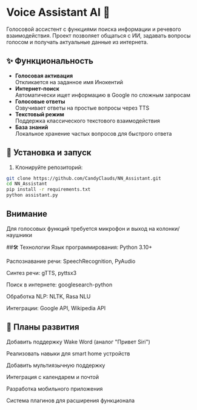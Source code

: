 # Voice Assistant AI 🤖

Голосовой ассистент с функциями поиска информации и речевого взаимодействия. Проект позволяет общаться с ИИ, задавать вопросы голосом и получать актуальные данные из интернета.

## ✨ Функциональность
- **Голосовая активация**  
  Откликается на заданное имя Инокентий
- **Интернет-поиск**  
  Автоматически ищет информацию в Google по сложным запросам
- **Голосовые ответы**  
  Озвучивает ответы на простые вопросы через TTS
- **Текстовый режим**  
  Поддержка классического текстового взаимодействия
- **База знаний**  
  Локальное хранение частых вопросов для быстрого ответа

## 🚀 Установка и запуск
1. Клонируйте репозиторий:
```bash
git clone https://github.com/CandyClauds/NN_Assistant.git
cd NN_Assistant
pip install -r requirements.txt
python assistant.py
```
## Внимание
Для голосовых функций требуется микрофон и выход на колонки/наушники

##🛠️ Технологии
Язык программирования: Python 3.10+

Распознавание речи: SpeechRecognition, PyAudio

Синтез речи: gTTS, pyttsx3

Поиск в интернете: googlesearch-python

Обработка NLP: NLTK, Rasa NLU

Интеграции: Google API, Wikipedia API

## 📌 Планы развития
Добавить поддержку Wake Word (аналог "Привет Siri")

Реализовать навыки для smart home устройств

Добавить мультиязычную поддержку

Интеграция с календарем и почтой

Разработка мобильного приложения

Система плагинов для расширения функционала
